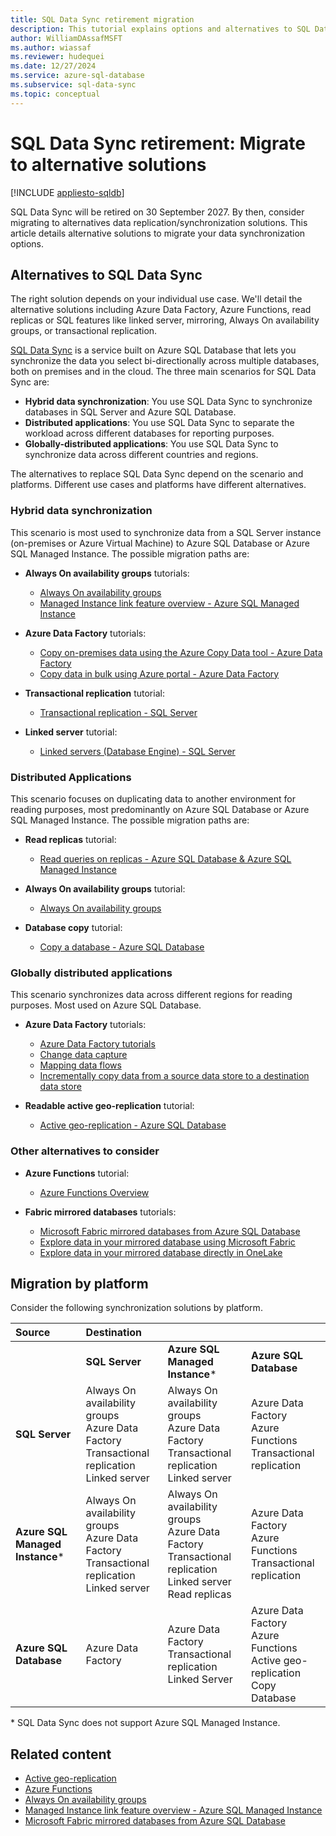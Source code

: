 ```yaml
---
title: SQL Data Sync retirement migration
description: This tutorial explains options and alternatives to SQL Data Sync.
author: WilliamDAssafMSFT
ms.author: wiassaf
ms.reviewer: hudequei
ms.date: 12/27/2024
ms.service: azure-sql-database
ms.subservice: sql-data-sync
ms.topic: conceptual
---
```

# SQL Data Sync retirement: Migrate to alternative solutions

[!INCLUDE [appliesto-sqldb](../includes/appliesto-sqldb.md)]

SQL Data Sync will be retired on 30 September 2027. By then, consider migrating to alternatives data replication/synchronization solutions. This article details alternative solutions to migrate your data synchronization options.

## Alternatives to SQL Data Sync

The right solution depends on your individual use case. We'll detail the alternative solutions including Azure Data Factory, Azure Functions, read replicas or SQL features like linked server, mirroring, Always On availability groups, or transactional replication.

[SQL Data Sync](sql-data-sync-agent-overview.md) is a service built on Azure SQL Database that lets you synchronize the data you select bi-directionally across multiple databases, both on premises and in the cloud. The three main scenarios for SQL Data Sync are:

- **Hybrid data synchronization**: You use SQL Data Sync to synchronize databases in SQL Server and Azure SQL Database.
- **Distributed applications**: You use SQL Data Sync to separate the workload across different databases for reporting purposes.
- **Globally-distributed applications**: You use SQL Data Sync to synchronize data across different countries and regions.

The alternatives to replace SQL Data Sync depend on the scenario and platforms. Different use cases and platforms have different alternatives.

### Hybrid data synchronization

This scenario is most used to synchronize data from a SQL Server instance (on-premises or Azure Virtual Machine) to Azure SQL Database or Azure SQL Managed Instance. The possible migration paths are:

- **Always On availability groups** tutorials:
  - [Always On availability groups](/sql/database-engine/availability-groups/windows/overview-of-always-on-availability-groups-sql-server)
  - [Managed Instance link feature overview - Azure SQL Managed Instance](../managed-instance/managed-instance-link-feature-overview.md?view=azuresqldb-mi&preserve-view=true)

- **Azure Data Factory** tutorials:
  - [Copy on-premises data using the Azure Copy Data tool - Azure Data Factory](/azure/data-factory/tutorial-copy-data-tool)
  - [Copy data in bulk using Azure portal - Azure Data Factory](/azure/data-factory/tutorial-bulk-copy-portal)

- **Transactional replication** tutorial:  
  - [Transactional replication - SQL Server](/sql/relational-databases/replication/transactional/transactional-replication)

- **Linked server** tutorial:
  - [Linked servers (Database Engine) - SQL Server](/sql/relational-databases/linked-servers/linked-servers-database-engine)

### Distributed Applications

This scenario focuses on duplicating data to another environment for reading purposes, most predominantly on Azure SQL Database or Azure SQL Managed Instance. The possible migration paths are:

- **Read replicas** tutorial:  
  - [Read queries on replicas - Azure SQL Database & Azure SQL Managed Instance](/azure/azure-sql/database/read-scale-out)

- **Always On availability groups** tutorial:  
  - [Always On availability groups](/sql/database-engine/availability-groups/windows/overview-of-always-on-availability-groups-sql-server)

- **Database copy** tutorial:
  - [Copy a database - Azure SQL Database](/azure/azure-sql/database/database-copy)

### Globally distributed applications

This scenario synchronizes data across different regions for reading purposes. Most used on Azure SQL Database.

- **Azure Data Factory** tutorials:  
  - [Azure Data Factory tutorials](/azure/data-factory/data-factory-tutorials)
  - [Change data capture](/azure/data-factory/concepts-change-data-capture)
  - [Mapping data flows](/azure/data-factory/data-flow-tutorials)
  - [Incrementally copy data from a source data store to a destination data store](/azure/data-factory/tutorial-incremental-copy-overview)

- **Readable active geo-replication** tutorial:  
  - [Active geo-replication - Azure SQL Database](/azure/azure-sql/database/active-geo-replication-overview)

### Other alternatives to consider

- **Azure Functions** tutorial:  
  - [Azure Functions Overview](/azure/azure-functions/functions-overview)

- **Fabric mirrored databases** tutorials:  
  - [Microsoft Fabric mirrored databases from Azure SQL Database](/fabric/database/mirrored-database/azure-sql-database)
  - [Explore data in your mirrored database using Microsoft Fabric](/fabric/database/mirrored-database/explore)
  - [Explore data in your mirrored database directly in OneLake](/fabric/database/mirrored-database/explore-data-directly)

## Migration by platform

Consider the following synchronization solutions by platform.

| **Source**     | **Destination** | &nbsp; | &nbsp; |
|:--|:--|:--|:--|
|                | **SQL Server** | **Azure SQL Managed Instance**\* | **Azure SQL Database** |
| **SQL Server** |  Always On availability groups<br /> Azure Data Factory<br /> Transactional replication<br /> Linked server |  Always On availability groups<br /> Azure Data Factory<br /> Transactional replication<br /> Linked server |  Azure Data Factory<br /> Azure Functions<br /> Transactional replication |
| **Azure SQL Managed Instance**\* |  Always On availability groups<br /> Azure Data Factory<br /> Transactional replication<br /> Linked server | Always On availability groups<br /> Azure Data Factory<br /> Transactional replication<br /> Linked server<br /> Read replicas| Azure Data Factory<br /> Azure Functions<br /> Transactional replication |
| **Azure SQL Database**  | Azure Data Factory | Azure Data Factory<br /> Transactional replication<br /> Linked Server| Azure Data Factory<br /> Azure Functions<br /> Active geo-replication<br /> Copy Database |

 \* SQL Data Sync does not support Azure SQL Managed Instance.

## Related content

- [Active geo-replication](active-geo-replication-overview.md)
- [Azure Functions](/azure/azure-functions/functions-overview)
- [Always On availability groups](/sql/database-engine/availability-groups/windows/overview-of-always-on-availability-groups-sql-server)
- [Managed Instance link feature overview - Azure SQL Managed Instance](../managed-instance/managed-instance-link-feature-overview.md?view=azuresql-mi&preserve-view=true)
- [Microsoft Fabric mirrored databases from Azure SQL Database](/fabric/database/mirrored-database/azure-sql-database)
